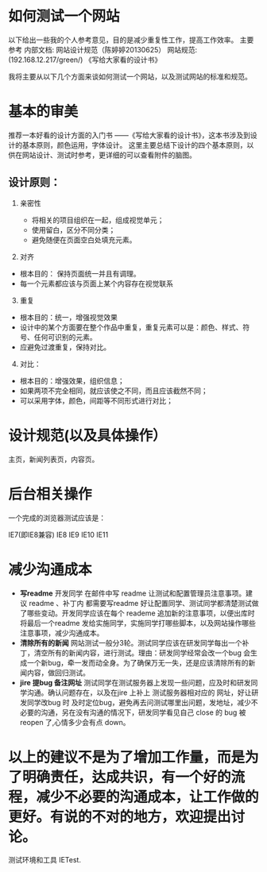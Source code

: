 # 如何测试一个网站

以下给出一些我的个人参考意见，目的是减少重复性工作，提高工作效率。
主要参考 内部文档: 网站设计规范（陈婷婷20130625）
         网站规范:(192.168.12.217/green/)
         《写给大家看的设计书》

我将主要从以下几个方面来谈如何测试一个网站，以及测试网站的标准和规范。



# 基本的审美

推荐一本好看的设计方面的入门书 ——《写给大家看的设计书》，这本书涉及到设计的基本原则，颜色运用，字体设计。 这里主要总结下设计的四个基本原则，以供在网站设计、测试时参考，更详细的可以查看附件的脑图。

## 设计原则：

1. 亲密性
   - 将相关的项目组织在一起，组成视觉单元；
   - 使用留白，区分不同分类；
   - 避免随便在页面空白处填充元素。

2. 对齐
  - 根本目的： 保持页面统一并且有调理。
  - 每一个元素都应该与页面上某个内容存在视觉联系

3. 重复
  - 根本目的：统一，增强视觉效果
  - 设计中的某个方面要在整个作品中重复，重复元素可以是：颜色、样式、符号、任何可识别的元素。
  - 应避免过渡重复，保持对比。

4. 对比：
  - 根本目的：增强效果，组织信息；
  - 如果两项不完全相同，就应该使之不同，而且应该截然不同；
  - 可以采用字体，颜色，间距等不同形式进行对比；


# 设计规范(以及具体操作）


主页，新闻列表页，内容页。




# 后台相关操作



一个完成的浏览器测试应该是：

IE7(即IE8兼容) IE8 IE9 IE10 IE11




# 减少沟通成本

 - **写readme** 开发同学 在邮件中写 readme 让测试和配置管理员注意事项。建议 readme 、补丁内 都需要写readme 好让配置同学、测试同学都清楚测试做了哪些变动。开发同学应该在每个 reademe 追加新的注意事项，以便出库时将最后一个readme 发给实施同学，实施同学打哪些脚本，以及网站操作哪些注意事项，减少沟通成本。
 - **清除所有的新闻** 网站测试一般分3轮。测试同学应该在研发同学每出一个补丁，清空所有的新闻内容，进行测试。理由：研发同学经常会改一个bug 会生成一个新bug，牵一发而动全身。为了确保万无一失，还是应该清除所有的新闻内容，做回归测试。
 - **jire 提bug 备注网址** 测试同学在测试服务器上发现一些问题，应及时和研发同学沟通。确认问题存在，以及在jire 上补上 测试服务器相对应的 网址，好让研发同学改bug 时 及时定位bug，避免再去问测试哪里出问题，发地址，减少不必要的沟通，另在没有沟通的情况下，研发同学看见自己 close 的 bug 被 reopen 了,心情多少会有点 down。


# 以上的建议不是为了增加工作量，而是为了明确责任，达成共识，有一个好的流程，减少不必要的沟通成本，让工作做的更好。有说的不对的地方，欢迎提出讨论。




测试环境和工具  IETest.

